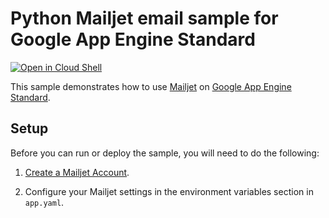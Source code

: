 # Python Mailjet email sample for Google App Engine Standard

[![Open in Cloud Shell][shell_img]][shell_link]

[shell_img]: http://gstatic.com/cloudssh/images/open-btn.png
[shell_link]: https://console.cloud.google.com/cloudshell/open?git_repo=https://github.com/GoogleCloudPlatform/python-docs-samples&page=editor&open_in_editor=appengine/standard/mailjet/README.md

This sample demonstrates how to use [Mailjet](https://www.mailgun.com) on [Google App Engine Standard](https://cloud.google.com/appengine/docs/).

## Setup

Before you can run or deploy the sample, you will need to do the following:

1. [Create a Mailjet Account](http://www.mailjet.com/google).

2. Configure your Mailjet settings in the environment variables section in ``app.yaml``.

